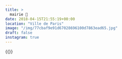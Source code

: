 ```yaml
---
title: >
  mairie 🥀
date: 2018-04-15T21:55:19+00:00
location: "Ville de Paris"
image: "/img/77cbaf9e91d67028696100d7863ead65.jpg"
draft: false
instagram: true
---
```


{{<photo src="/img/77cbaf9e91d67028696100d7863ead65.jpg">}}
